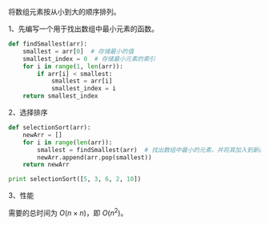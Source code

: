 将数组元素按从小到大的顺序排列。

1、先编写一个用于找出数组中最小元素的函数。

```python
def findSmallest(arr):
    smallest = arr[0]  # 存储最小的值
    smallest_index = 0  # 存储最小元素的索引
    for i in range(1, len(arr)):
        if arr[i] < smallest:
            smallest = arr[i]
            smallest_index = i
    return smallest_index
```



2、选择排序

```python
def selectionSort(arr):
    newArr = []
    for i in range(len(arr)):
        smallest = findSmallest(arr)  # 找出数组中最小的元素，并将其加入到新数组中
        newArr.append(arr.pop(smallest))
    return newArr

print selectionSort([5, 3, 6, 2, 10])
```

3、性能

需要的总时间为 $O(n \times n)$，即 $O(n^2)$。